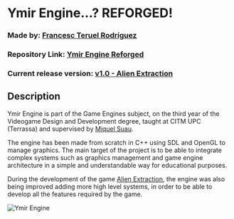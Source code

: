 # Ymir Engine...? REFORGED!

### Made by: [Francesc Teruel Rodríguez](https://github.com/francesctr4)

### Repository Link: [Ymir Engine Reforged](https://github.com/francesctr4/Ymir-Engine-Reforged)

### Current release version: [v1.0 - Alien Extraction](https://github.com/francesctr4/Ymir-Engine-Reforged/releases/tag/v1.0)

## Description

Ymir Engine is part of the Game Engines subject, on the third year of the Videogame Design and Development degree, taught at CITM UPC (Terrassa) and supervised by [Miquel Suau](https://github.com/MayKoder).

The engine has been made from scratch in C++ using SDL and OpenGL to manage graphics. The main target of the project is to be able to integrate complex systems such as graphics management and game engine architecture in a simple and understandable way for educational purposes.

During the development of the game [Alien Extraction](https://github.com/Clapcom-Studios/Alien-Extraction), the engine was also being improved adding more high level systems, in order to be able to develop all the features required by the game.

![Ymir Engine](https://github.com/Clapcom-Studios/Alien-Extraction/assets/99948892/e7bc2375-1484-473a-9125-35d1ea381f2d)
